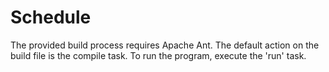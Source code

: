 Schedule
====
The provided build process requires Apache Ant. The default action on the build file is the compile task. To run the program, execute the 'run' task.